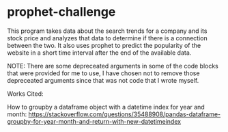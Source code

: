 # prophet-challenge

This program takes data about the search trends for a company and its stock price and analyzes that data to determine if there is a connection between the two. It also uses prophet to predict the popularity of the website in a short time interval after the end of the available data. 

NOTE: There are some depreceated arguments in some of the code blocks that were provided for me to use, I have chosen not to remove those depreceated arguments since that was not code that I wrote myself.


Works Cited:

How to groupby a dataframe object with a datetime index for year and month:
https://stackoverflow.com/questions/35488908/pandas-dataframe-groupby-for-year-month-and-return-with-new-datetimeindex